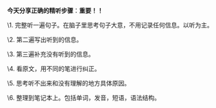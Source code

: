 > #### 

**今天分享正确的精听步骤**：**重要！！**

\1. 完整听一遍句子。在脑子里思考句子大意，不用记录任何信息。以听为主。

\2. 第二遍写出听到的信息。

\3. 第三遍补充没有听到的信息。

\4. 看原文，用不同的笔进行纠正。

\5. 思考听不出来和没有理解的地方具体原因。

\6. 整理到笔记本上。包括单词，发音，短语，语法结构。

